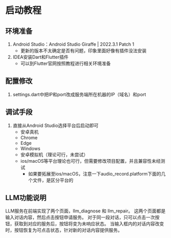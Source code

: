 # 启动教程

## 环境准备
1. Android Studio：Android Studio Giraffe | 2022.3.1 Patch 1
   - 更新的版本不太确定是否有问题，印象里面好像有插件没法安装
2. IDEA安装Dart和Flutter插件
   - 可以到Flutter官网按照教程进行相关环境准备

## 配置修改
1. settings.dart中把IP和port改成服务端所在机器的IP（域名）和port

## 调试手段
1. 直接从Android Studio选择平台后启动即可
   - 安卓真机
   - Chrome
   - Edge
   - Windows
   - 安卓模拟机（理论可行，未尝试）
   - ios/macOS等平台理论也可行，但需要修改项目配置，并且兼容性未经测试
     - 如果要拓展至ios/macOS，注意一下audio_record.platform下面的几个文件，是区分平台的
   
## LLM功能说明
LLM服务在前端实现了两个页面，llm_diagnose 和 llm_repair。
这两个页面都是输入对话内容，然后点击按钮申请服务。
对于同一段对话，只可以点击一次按钮，获取到对应的服务后，按钮将变为未响应状态。
当输入框内的对话内容改变时，按钮恢复为可点击状态，针对新的对话内容提供服务。
